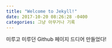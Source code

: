 ```yaml
---
title: "Welcome to Jekyll!"
date: 2017-10-20 08:26:28 -0400
categories: 그냥 아무거나 기록
---
```


미루고 미루던 Github 페이지 드디어 만들었다!
